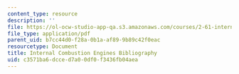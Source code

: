 ```yaml
---
content_type: resource
description: ''
file: https://ol-ocw-studio-app-qa.s3.amazonaws.com/courses/2-61-internal-combustion-engines-spring-2017/c3571ba6dcced7a00df0f3436fb04aea_ice_bibliography.pdf
file_type: application/pdf
parent_uid: b7cc44d0-f28a-0b1a-af89-9b89c42f0eac
resourcetype: Document
title: Internal Combustion Engines Bibliography
uid: c3571ba6-dcce-d7a0-0df0-f3436fb04aea
---
```

